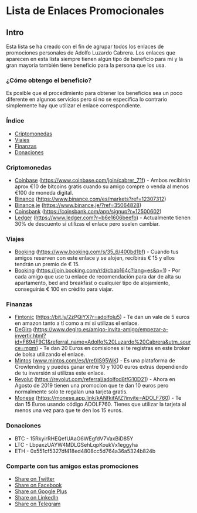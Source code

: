 # Lista de Enlaces Promocionales 

## Intro

Esta lista se ha creado con el fin de agrupar todos los enlaces de promociones personales de Adolfo Luzardo Cabrera. 
Los enlaces que aparecen en esta lista siempre tienen algún tipo de beneficio para mi y la gran mayoría también tiene beneficio para la persona que los usa. 

### ¿Cómo obtengo el beneficio?

Es posible que el procedimiento para obtener los beneficios sea un poco diferente en algunos servicios pero si no se especifica lo contrario simplemente hay que utilizar el enlace correspondiente.

### Índice

* [Criptomonedas](#criptomonedas)
* [Viajes](#viajes)
* [Finanzas](#finanzas)
* [Donaciones](#donaciones)

### Criptomonedas

* [Coinbase](https://www.coinbase.com/join/cabrer_71f) (https://www.coinbase.com/join/cabrer_71f) - Ambos recibirán aprox €10 de bitcoins gratis cuando su amigo compre o venda al menos €100 de moneda digital. 
* [Binance](https://www.binance.com/es/markets?ref=12307312) (https://www.binance.com/es/markets?ref=12307312) 
* [Binance.je](https://www.binance.je/?ref=35064828) (https://www.binance.je/?ref=35064828)
* [Coinsbank](https://coinsbank.com/app/signup?r=12500602) (https://coinsbank.com/app/signup?r=12500602)
* [Ledger](https://www.ledger.com?r=b6e1606beefb) (https://www.ledger.com?r=b6e1606beefb) - Actualmente tienen 30% de descuento si utilizas el enlace pero suelen cambiar.

### Viajes

* [Booking](https://www.booking.com/s/35_6/400bd1bf) (https://www.booking.com/s/35_6/400bd1bf) - Cuando tus amigos reserven con este enlace y se alojen, recibirás € 15 y ellos tendrán un premio de € 15.
* [Booking](https://join.booking.com/r/d/cbab164c?lang=es&p=1) (https://join.booking.com/r/d/cbab164c?lang=es&p=1) - Por cada amigo que use tu enlace de recomendación para dar de alta su apartamento, bed and breakfast o cualquier tipo de alojamiento, conseguirás € 100 en crédito para viajar.

### Finanzas

* [Fintonic](https://bit.ly/2zPQiYX?r=adolfolu5) (https://bit.ly/2zPQiYX?r=adolfolu5) - Te dan un vale de 5 euros en amazon tanto a tí como a mí si utilizas el enlace.
* [DeGiro](https://www.degiro.es/amigo-invita-amigo/empezar-a-invertir.html?id=F694F9C1&referral_name=Adolfo%20Luzardo%20Cabrera&utm_source=mgm) (https://www.degiro.es/amigo-invita-amigo/empezar-a-invertir.html?id=F694F9C1&referral_name=Adolfo%20Luzardo%20Cabrera&utm_source=mgm) - Te dan 20 Euros en comisiones si te registras en este broker de bolsa utilizando el enlace.
* [Mintos](www.mintos.com/es/l/ref/IS95WK) (www.mintos.com/es/l/ref/IS95WK) - Es una plataforma de Crowlending y puedes ganar entre 10 y 1000 euros extras dependiendo de tu inversión si utilizas este enlace.
* [Revolut](https://revolut.com/referral/adolfod8t!G10D21) (https://revolut.com/referral/adolfod8t!G10D21) - Ahora en Agosto de 2019 tienen una promocion que te dan 10 euros pero normalmente solo te regalan una tarjeta gratis.
* [Monese](https://monese.app.link/kANfkifAfZ?invite=ADOLF760) (https://monese.app.link/kANfkifAfZ?invite=ADOLF760) - Te dan 15 Euros usando código ADOLF760. Tienes que utilizar la tarjeta al menos una vez para que te den los 15 euros.


### Donaciones

* BTC - 15RkyirRHEQefUAaG6WEgfdV7VaxBiD85Y
* LTC - LbpaxzUAYW4MDLGSehLqpKoukVx1eggyha
* ETH - 0x551cf5327df418ed4808cc5d764a36a5324b824b

### Comparte con tus amigos estas promociones
+ [Share on Twitter](https://twitter.com/intent/tweet?text=https://aluzardo.github.io/promociones/%0AEnlaces%20Promocionales%20de%20Adolfo)
+ [Share on Facebook](http://www.facebook.com/sharer/sharer.php?s=100&p[url]=https://aluzardo.github.io/promociones/&p[images][0]=&p[title]=Enlaces%20Promocionales%20de%20Adolfo&p[summary]=)
+ [Share on Google Plus](https://plus.google.com/share?url=https://aluzardo.github.io/promociones/)
+ [Share on LinkedIn](http://www.linkedin.com/shareArticle?mini=true&url=https://aluzardo.github.io/promociones/&title=Enlaces%20Promocionales%20de%20Adolfo&summary=&source=)
+ [Share on Telegram](https://t.me/share/url?url=https://aluzardo.github.io/promociones/)
